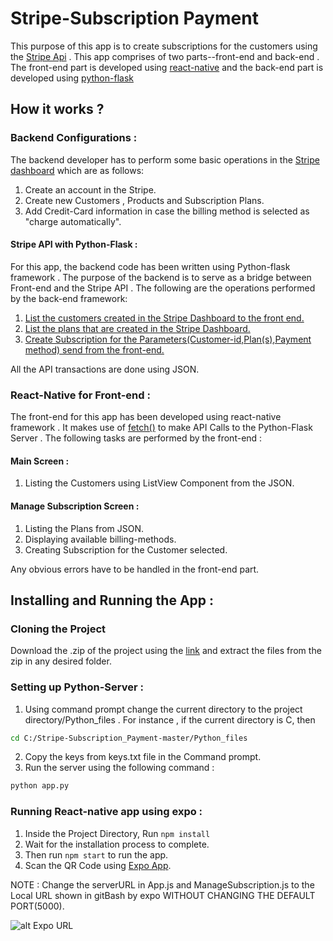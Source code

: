 # Stripe-Subscription Payment
This purpose of this app is to create subscriptions for the customers using the [Stripe Api](https://stripe.com/docs/api) . This app comprises of two parts--front-end and back-end . The front-end part is developed using [react-native](https://facebook.github.io/react-native) and the back-end part is developed using [python-flask](http://flask.pocoo.org/)

## How it works ?
### Backend Configurations :
The backend developer has to perform some basic operations in the [Stripe dashboard](https://dashboard.stripe.com/test/dashboard) which are as follows:
 1. Create an account in the Stripe.
 2. Create new Customers , Products and Subscription Plans.
 3. Add Credit-Card information in case the billing method is selected as "charge automatically".
 
#### Stripe API with Python-Flask :
For this app, the backend code has been written using Python-flask framework . The purpose of the backend is to serve as a bridge between Front-end and the Stripe API . The following are the operations performed by the back-end framework:
 1. [List the customers created in the Stripe Dashboard to the front end.](https://stripe.com/docs/api#list_customers)
 2. [List the plans that are created in the Stripe Dashboard.](https://stripe.com/docs/api#list_plans)
 3. [Create Subscription for the Parameters(Customer-id,Plan(s),Payment method) send from the front-end.](https://stripe.com/docs/api#create_subscription)
 
 All the API transactions are done using JSON.
 
### React-Native for Front-end :
The front-end for this app has been developed using react-native framework . It makes use of [fetch()](https://facebook.github.io/react-native/docs/network.html) to make API Calls to the Python-Flask Server . The following tasks are performed by the front-end :
 #### Main Screen :
  1. Listing the Customers using ListView Component from the JSON.
 #### Manage Subscription Screen :
  1. Listing the Plans from JSON.
  2. Displaying available billing-methods.
  3. Creating Subscription for the Customer selected.
  
Any obvious errors have to be handled in the front-end part.

## Installing and Running the App :
 ### Cloning the Project
 Download the .zip of the project using the [link](https://github.com/jigu1997/Stripe-Subscription_Payment/archive/master.zip) and extract the files from the zip in any desired folder.
 ### Setting up Python-Server :
  1. Using command prompt change the current directory to the project directory/Python_files . For instance , if the current directory is C, then
  ```sh
  cd C:/Stripe-Subscription_Payment-master/Python_files
  ```
  2. Copy the keys from keys.txt file in the Command prompt.
  3. Run the server using the following command :
  ```sh
  python app.py
  ```
 ### Running React-native app using expo :
  1. Inside the Project Directory, Run ```npm install```
  2. Wait for the installation process to complete.
  3. Then run ```npm start``` to run the app.
  4. Scan the QR Code using [Expo App](https://play.google.com/store/apps/details?id=host.exp.exponent&hl=en).
  
 NOTE : Change the serverURL in App.js and ManageSubscription.js to the Local URL shown in gitBash by expo WITHOUT CHANGING THE DEFAULT PORT(5000).
 
 ![alt Expo URL](https://github.com/jigu1997/Stripe-Subscription_Payment/tree/master/screenshots/expURL.jpg)

